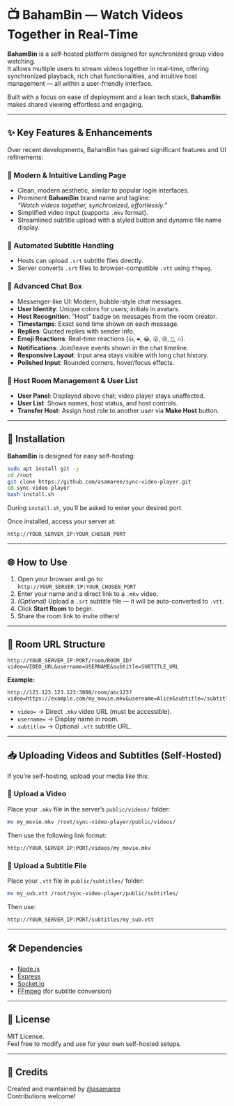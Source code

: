 
# 📺 BahamBin — Watch Videos Together in Real-Time

**BahamBin** is a self-hosted platform designed for synchronized group video watching.  
It allows multiple users to stream videos together in real-time, offering synchronized playback, rich chat functionalities, and intuitive host management — all within a user-friendly interface.

Built with a focus on ease of deployment and a lean tech stack, **BahamBin** makes shared viewing effortless and engaging.

---

## ✨ Key Features & Enhancements

Over recent developments, BahamBin has gained significant features and UI refinements:

### 🔹 Modern & Intuitive Landing Page

- Clean, modern aesthetic, similar to popular login interfaces.
- Prominent **BahamBin** brand name and tagline:  
  _“Watch videos together, synchronized, effortlessly.”_
- Simplified video input (supports `.mkv` format).
- Streamlined subtitle upload with a styled button and dynamic file name display.

### 🔹 Automated Subtitle Handling

- Hosts can upload `.srt` subtitle files directly.
- Server converts `.srt` files to browser-compatible `.vtt` using `ffmpeg`.

### 🔹 Advanced Chat Box

- Messenger-like UI: Modern, bubble-style chat messages.
- **User Identity**: Unique colors for users; initials in avatars.
- **Host Recognition**: “Host” badge on messages from the room creator.
- **Timestamps**: Exact send time shown on each message.
- **Replies**: Quoted replies with sender info.
- **Emoji Reactions**: Real-time reactions (`👍`, `❤️`, `😂`, `😮`, `😢`, `👏`, `🔥`).
- **Notifications**: Join/leave events shown in the chat timeline.
- **Responsive Layout**: Input area stays visible with long chat history.
- **Polished Input**: Rounded corners, hover/focus effects.

### 🔹 Host Room Management & User List

- **User Panel**: Displayed above chat; video player stays unaffected.
- **User List**: Shows names, host status, and host controls.
- **Transfer Host**: Assign host role to another user via **Make Host** button.

---

## 🚀 Installation

**BahamBin** is designed for easy self-hosting:

```bash
sudo apt install git -y
cd /root
git clone https://github.com/asamaree/sync-video-player.git
cd sync-video-player
bash install.sh
```

During `install.sh`, you’ll be asked to enter your desired port.

Once installed, access your server at:

```
http://YOUR_SERVER_IP:YOUR_CHOSEN_PORT
```

---

## 🌐 How to Use

1. Open your browser and go to:  
   `http://YOUR_SERVER_IP:YOUR_CHOSEN_PORT`
2. Enter your name and a direct link to a `.mkv` video.
3. _(Optional)_ Upload a `.srt` subtitle file — it will be auto-converted to `.vtt`.
4. Click **Start Room** to begin.
5. Share the room link to invite others!

---

## 🔗 Room URL Structure

```
http://YOUR_SERVER_IP:PORT/room/ROOM_ID?video=VIDEO_URL&username=USERNAME&subtitle=SUBTITLE_URL
```

**Example:**

```
http://123.123.123.123:3000/room/abc123?video=https://example.com/my_movie.mkv&username=Alice&subtitle=/subtitles/my_sub.vtt
```

- `video=` → Direct `.mkv` video URL (must be accessible).
- `username=` → Display name in room.
- `subtitle=` → Optional `.vtt` subtitle URL.

---

## 📥 Uploading Videos and Subtitles (Self-Hosted)

If you’re self-hosting, upload your media like this:

### 🔹 Upload a Video

Place your `.mkv` file in the server’s `public/videos/` folder:

```bash
mv my_movie.mkv /root/sync-video-player/public/videos/
```

Then use the following link format:

```
http://YOUR_SERVER_IP:PORT/videos/my_movie.mkv
```

### 🔹 Upload a Subtitle File

Place your `.vtt` file in `public/subtitles/` folder:

```bash
mv my_sub.vtt /root/sync-video-player/public/subtitles/
```

Then use:

```
http://YOUR_SERVER_IP:PORT/subtitles/my_sub.vtt
```

---

## 🛠️ Dependencies

- [Node.js](https://nodejs.org/)
- [Express](https://expressjs.com/)
- [Socket.io](https://socket.io/)
- [FFmpeg](https://ffmpeg.org/) (for subtitle conversion)

---

## 📄 License

MIT License.  
Feel free to modify and use for your own self-hosted setups.

---

## 🙌 Credits

Created and maintained by [@asamaree](https://github.com/asamaree)  
Contributions welcome!
